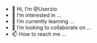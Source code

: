 - 👋 Hi, I’m @Userzio
- 👀 I’m interested in ...
- 🌱 I’m currently learning ...
- 💞️ I’m looking to collaborate on ...
- 📫 How to reach me ...

<!---
Userzio/Userzio is a ✨ special ✨ repository because its `README.md` (this file) appears on your GitHub profile.
You can click the Preview link to take a look at your changes.
--->
